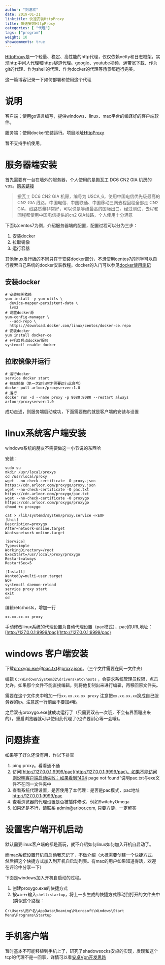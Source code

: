 ```yaml
---
author: "刘港欢"
date: 2019-01-21
linktitle: 快速安装HttpProxy
title: 快速安装HttpProxy
categories: [ "代理"]
tags: ["program"]
weight: 10
showcomments: true
---
```


[HttpProxy](https://github.com/arloor/HttpProxy)是一个轻量、稳定、高性能的http代理，仅仅依赖netty和日志框架，实现http中间人代理和https隧道代理。google、youtube视频、满带宽下载、作为git的代理、作为shell的代理、作为docker的代理等场景都运行完美。

这一篇博客记录一下如何部署和使用这个代理
<!--more-->


# 说明

客户端：使用go语言编写，提供windows、linux、mac平台的编译好的客户端软件。

服务端：使用docker安装运行。项目地址[HttpProxy](https://github.com/arloor/HttpProxy)

暂不支持手机使用。


# 服务器端安装

首先需要有一台在墙外的服务器，个人使用的是搬瓦工 DC6 CN2 GIA 机房的vps。[购买链接](https://bwh88.net/aff.php?aff=11132&pid=87)

> 搬瓦工 DC6 CN2 GIA 机房，编号为 USCA_6，使用中国电信优先级最高的 CN2 GIA 线路，中国电信、中国联通、中国移动三网去程回程全部走 CN2 GIA，线路质量非常好，可以说是等级最高的国际出口。经过测试，去程和回程都使用中国电信提供的cn2 GIA线路，个人使用十分满意

下面以centos7为例，介绍服务器端的配置，配置过程可以分为三步：

1. 安装docker
2. 拉取镜像
3. 运行容器

其他linux发行版的不同只在于安装docker部分，不想使用centos7的同学可以自行搜索自己系统的docker安装教程。docker的入门可以参见[docker使用笔记](/posts/docker/docker-first-use/)

## 安装docker

```
# 安装相关依赖
yum install -y yum-utils \
  device-mapper-persistent-data \
  lvm2
# 设置docker源
yum-config-manager \
  --add-repo \
  https://download.docker.com/linux/centos/docker-ce.repo
# 安装docker 
yum install docker-ce
# 开机自启动docker服务
systemctl enable docker
```


## 拉取镜像并运行


```
# 运行docker
service docker start
# 拉取镜像（第一次运行时才需要运行此命令）
docker pull arloor/proxyserver:1.0
# 运行
docker run -d --name proxy -p 8080:8080 --restart always arloor/proxyserver:1.0
```

成功走通，则服务端启动成功，下面需要做的就是客户端的安装与设置


# linux系统客户端安装

windows系统的朋友不需要做这一小节说的东西哈

安装：

```shell
sudo su
mkdir /usr/local/proxys
cd /usr/local/proxy
wget --no-check-certificate -O proxy.json https://cdn.arloor.com/proxygo/proxy.json
wget --no-check-certificate -O pac.txt https://cdn.arloor.com/proxygo/pac.txt
wget --no-check-certificate -O proxygo https://cdn.arloor.com/proxygo/proxygo
chmod +x proxygo

cat > /lib/systemd/system/proxy.service <<EOF
[Unit]
Description=proxygo
After=network-online.target
Wants=network-online.target

[Service]
Type=simple
WorkingDirectory=/root
ExecStart=/usr/local/proxy/proxygo 
Restart=always
RestartSec=5

[Install]
WantedBy=multi-user.target
EOF
systemctl daemon-reload
service proxy start
exit
cd 
```

编辑/etc/hosts，增加一行 

```
xx.xx.xx.xx proxy
```

手动修改linux系统的代理设置为自动代理设置（pac模式），pac的URL地址：[http://127.0.0.1:9999/pac](http://127.0.0.1:9999/pac)

# windows 客户端安装

下载[proxygo.exe](https://cdn.arloor.com/proxygo/proxygo.exe)和[pac.txt](https://cdn.arloor.com/proxygo/pac.txt)和[proxy.json](https://cdn.arloor.com/proxygo/proxy.json)。（三个文件需要在同一文件夹）

编辑 `C:\Windows\System32\drivers\etc\hosts` ，会要求系统管理员权限，点击允许。如果那个文件不能直接编辑，则将他复制出来进行编辑，再移回原文件夹。

需要在这个文件夹中增加一行`xx.xx.xx.xx proxy`  注意把`xx.xx.xx.xx`换成自己服务器的ip。注意这一行前面不要加`#`哦。

之后双击proxygo.exe就成功运行了（只需要双击一次哦，不会有界面蹦出来的），重启浏览器就可以使用此代理了(也许要耐心等一会哦)。

# 问题排查

如果等了好久还没有用，作以下排查

1. ping proxy。看看通不通
2. 访问[http://127.0.0.1:9999/pac](http://127.0.0.1:9999/pac)。如果不能访问则说明客户端启动失败；如果看到“404 page not found”说明pac.txt与exe文件不在同一文件夹中
3. 查看系统代理设置，是否使用了本代理：是否是pac模式，pac地址 http://127.0.0.1:9999/pac
4. 查看浏览器的代理设置是否被插件修改，例如SwitchyOmega
5. 如果还是不行，请联系 admin@arloor.com, 只要方便，一定解答

# 设置客户端开机启动

默认需要linux客户端的都是高玩，就不介绍如何linux如何加入开机自启动了。

而mac系统设置开机自启动我忘记了，不做介绍（大概需要创建一个快捷方式，然后把这个快捷方式加入到开机自启动列表。有mac的用户如果知道得话，欢迎在评论中分享一下）

下面是windows加入开机自启动的过程。

1. 创建proxygo.exe的快捷方式
2. 按`win+r`输入`shell:startup`，将上一步生成的快捷方式移动到打开的文件夹中(类似这个路径：

```
C:\Users\用户名\AppData\Roaming\Microsoft\Windows\Start Menu\Programs\Startup
```

# 手机客户端

暂时基本不可能移植到手机上了，研究了shadowsocks安卓的实现，发现和这个tcp的代理不是一回事，详情可以看[安卓Vpn开发思路](/posts/other/android-vpnservice-and-vpn-dev/)

